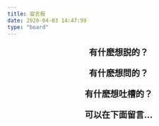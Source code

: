 ```yaml
---
title: 留言板
date: 2020-04-03 14:47:59
type: "board"
---
```

<center><p style="font-size:1.2rem;font-weight:700;text-align:center">有什麽想説的？</p></center>
<center><p style="font-size:1.2rem;font-weight:700;text-align:center">有什麽想問的？</p></center>
<center><p style="font-size:1.2rem;font-weight:700;text-align:center">有什麽想吐槽的？</p></center>
<center><p style="font-size:1.2rem;font-weight:700;text-align:center">可以在下面留言...</p></center>


